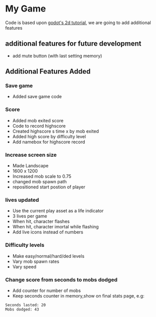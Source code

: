# My Game

Code is based upon [godot's 2d tutorial](https://docs.godotengine.org/en/stable/getting_started/first_2d_game/index.html#), we are going to add additional features

## additional features for future development

* add mute button (with last setting memory)

## Additional Features Added

### Save game

* Added save game code

### Score

* Added mob exited score
* Code to record highscore
* Created highscore s time x by mob exited
* Added high score by difficulty level
* Add namebox for highscore record

### Increase screen size

* Made Landscape
* 1600 x 1200
* Increased mob scale to 0.75
* changed mob spawn path
* repositioned start postion of player

### lives updated
* Use the current play asset as a life indicator
* 3 lives per game
* When hit, character flashes
* When hit, character imortal while flashing
* Add live icons instead of numbers

### Difficulty levels

* Make easy/normal/hard/ded levels
* Vary mob spawn rates
* Vary speed

### Change score from seconds to mobs dodged

* Add counter for number of mobs
* Keep seconds counter in memory,show on final stats page, e.g:
```
Seconds lasted: 20
Mobs dodged: 43
```
